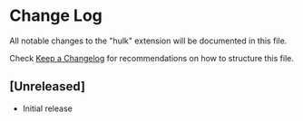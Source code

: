 # Change Log

All notable changes to the "hulk" extension will be documented in this file.

Check [Keep a Changelog](http://keepachangelog.com/) for recommendations on how to structure this file.

## [Unreleased]

- Initial release